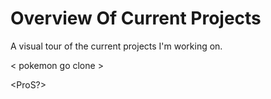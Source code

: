 # Overview Of Current Projects
A visual tour of the current projects I'm working on.

< pokemon go clone >

<bug wars>

<IPS>

<shape escape>

<wemm wrangler>

<FTL clone>

<Through the Page>
  
<StormBringer>
  
<ProS?>
